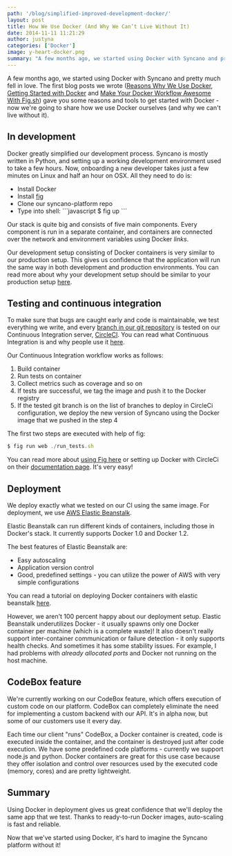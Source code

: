 ```yaml
---
path: '/blog/simplified-improved-development-docker/'
layout: post
title: How We Use Docker (And Why We Can’t Live Without It)
date: 2014-11-11 11:21:29
author: justyna
categories: ['Docker']
image: y-heart-docker.png
summary: "A few months ago, we started using Docker with Syncano and pretty much fell in love. The first blog posts we wrote (Reasons Why We Use Docker, Getting Started with Docker and Make Your Docker Workflow Awesome With Fig.sh) gave you some reasons and tools to get started with Docker – now we’re going to share how we use Docker ourselves (and why we can’t live without it)."
---
```

<p>A few months ago, we started using Docker with Syncano and pretty much fell in love. The first blog posts we wrote (<a href="http://www.syncano.io/blog/reasons-use-docker/">Reasons Why We Use Docker</a>, <a href="http://www.syncano.io/blog/getting-started-docker/">Getting Started with Docker</a> and <a href="http://www.syncano.io/blog/docker-workflow-fig-sh/">Make Your Docker Workflow Awesome With Fig.sh</a>) gave you some reasons and tools to get started with Docker - now we're going to share how we use Docker ourselves (and why we can't live without it).</p><!--more-->
<h2>In development</h2>

<p>Docker greatly simplified our development process. Syncano is mostly written in Python, and setting up a working development environment used to take a few hours. Now, onboarding a new developer takes just a few minutes on Linux and half an hour on OSX. All they need to do is:</p>

<ul>
<li>Install Docker</li>
<li>Install <a href="http://fig.sh">fig</a></li>
<li>Clone our syncano-platform repo</li>
<li>Type into shell:
```javascript
$ fig up
```</li>
</ul>

<p>Our stack is quite big and consists of five main components. Every component is run in a separate container, and containers are connected over the network and environment variables using Docker <em>links</em>.</p>

<p>Our development setup consisting of Docker containers is very similar to our production setup. This  gives us confidence that the application will run the same way in both development and production environments. You can read more about why your development setup should be similar to your production setup <a href="http://programmers.stackexchange.com/questions/162715/arguments-for-development-environment-being-the-same-as-production">here</a>.</p>

<h2>Testing and continuous integration</h2>

<p>To make sure that bugs are caught early and code is maintainable, we test everything we write, and every <a href="http://git-scm.com/book/en/v1/Git-Branching-What-a-Branch-Is">branch in our git repository</a> is tested on our Continuous Integration server, <a href="https://circleci.com/">CircleCI</a>. You can read what Continuous Integration is and why people use it <a href="http://www.thoughtworks.com/continuous-integration">here</a>.</p>

<p>Our Continuous Integration workflow works as follows:</p>

<ol>
<li>Build container</li>
<li>Run tests on container</li>
<li>Collect metrics such as coverage and so on</li>
<li>If tests are successful, we tag the image and push it to the Docker registry</li>
<li>If the tested git branch is on the list of branches to deploy in CircleCi configuration, we deploy the new version of Syncano using the Docker image that we pushed in the step 4</li>
</ol>

<p>The first two steps are executed with help of fig:</p>

```javascript
$ fig run web ./run_tests.sh
```

<p>You can read more about <a href="link">using Fig here</a> or setting up Docker with CircleCi on their <a href="https://circleci.com/docs/docker">documentation page</a>. It's very easy!</p>

<h2>Deployment</h2>

<p>We deploy exactly what we tested on our CI using the same image. For deployment, we use <a href="http://aws.amazon.com/elasticbeanstalk/">AWS Elastic Beanstalk</a>.</p>

<p>Elastic Beanstalk can run different kinds of containers, including those in Docker's stack. It currently supports Docker 1.0 and Docker 1.2.</p>

<p>The best features of Elastic Beanstalk are:</p>

<ul>
<li>Easy autoscaling</li>
<li>Application version control</li>
<li>Good, predefined settings - you can utilize the power of AWS with very simple configurations</li>
</ul>

<p>You can read a tutorial on deploying Docker containers with elastic beanstalk <a href="http://blog.flux7.com/blogs/docker/10-steps-deploying-docker-containers-on-elastic-beanstalk">here</a>.</p>

<p>However, we aren't 100 percent happy about our deployment setup. Elastic Beanstalk underutilizes Docker - it usually spawns only one Docker container per machine (which is a complete waste)! It also doesn't really support inter-container communication or failure detection - it only supports health checks. And sometimes it has some stability issues. For example, I had problems with <em>already allocated ports</em> and Docker not running on the host machine.</p>

<h2>CodeBox feature</h2>

<p>We're currently working on our CodeBox feature, which offers execution of custom code on our platform. CodeBox can completely eliminate the need for implementing a custom backend with our API. It's in alpha now, but some of our customers use it every day.</p>

<p>Each time our client "runs" CodeBox, a Docker container is created, code is executed inside the container, and the container is destroyed just after code execution. We have some predefined code platforms - currently we  support node.js and python. Docker containers are great for this use case because they offer isolation and control over resources used by the executed code (memory, cores) and are pretty lightweight.</p>

<h2>Summary</h2>

<p>Using Docker in deployment gives us great confidence that we'll deploy the same app that we test. Thanks to ready-to-run Docker images, auto-scaling is fast and reliable.</p>

<p>Now that we've started using Docker, it's hard to imagine the Syncano platform without it!</p>